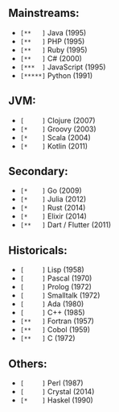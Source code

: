 ## Mainstreams:
- `[**   ]` Java (1995)
- `[**   ]` PHP (1995)
- `[**   ]` Ruby (1995)
- `[**   ]` C# (2000)
- `[***  ]` JavaScript (1995)
- `[*****]` Python (1991)

## JVM:
- `[     ]` Clojure (2007)
- `[*    ]` Groovy (2003)
- `[*    ]` Scala (2004)
- `[*    ]` Kotlin (2011)

## Secondary:
- `[*    ]` Go (2009)
- `[*    ]` Julia (2012)
- `[*    ]` Rust (2014)
- `[*    ]` Elixir (2014)
- `[**   ]` Dart / Flutter (2011)

## Historicals:
- `[     ]` Lisp (1958)
- `[     ]` Pascal (1970)
- `[     ]` Prolog (1972)
- `[     ]` Smalltalk (1972)
- `[     ]` Ada (1980)
- `[     ]` C++ (1985)
- `[**   ]` Fortran (1957)
- `[**   ]` Cobol (1959)
- `[**   ]` C (1972)

## Others:
- `[     ]` Perl (1987)
- `[     ]` Crystal (2014)
- `[*    ]` Haskel (1990)
